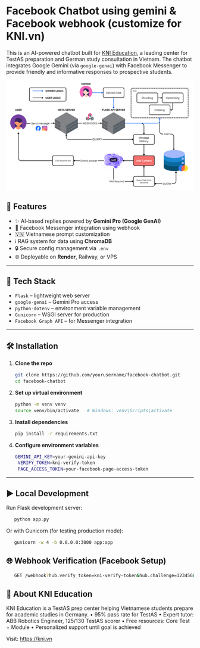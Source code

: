 # Facebook Chatbot using gemini & Facebook webhook (customize for KNI.vn)

This is an AI-powered chatbot built for [KNI Education](https://kni.vn), a leading center for TestAS preparation and German study consultation in Vietnam. The chatbot integrates Google Gemini (via `google-genai`) with Facebook Messenger to provide friendly and informative responses to prospective students.


![System Diagram](./image/System.png)

## 🚀 Features

- ✨ AI-based replies powered by **Gemini Pro (Google GenAI)**
- 💬 Facebook Messenger integration using webhook
- 🇻🇳 Vietnamese prompt customization
- ℹ️ RAG system for data using **ChromaDB**
- 🔒 Secure config management via `.env`
- 🌐 Deployable on **Render**, Railway, or VPS

---

## 🧱 Tech Stack

- `Flask` – lightweight web server
- `google-genai` – Gemini Pro access
- `python-dotenv` – environment variable management
- `Gunicorn` – WSGI server for production
- `Facebook Graph API` – for Messenger integration

---

## 🛠 Installation

1. **Clone the repo**
   ```bash
   git clone https://github.com/yourusername/facebook-chatbot.git
   cd facebook-chatbot
2. **Set up virtual environment**
   ```bash
   python -m venv venv
   source venv/bin/activate   # Windows: venv\Scripts\activate
3. **Install dependencies**
   ```bash
   pip install -r requirements.txt
4. **Configure environment variables**
   ```bash
   GEMINI_API_KEY=your-gemini-api-key
    VERIFY_TOKEN=kni-verify-token
    PAGE_ACCESS_TOKEN=your-facebook-page-access-token

--- 

## ▶️ Local Development

Run Flask development server:
```bash
   python app.py
```
Or with Gunicorn (for testing production mode):

```bash
   gunicorn -w 4 -b 0.0.0.0:3000 app:app
```

## 🌐 Webhook Verification (Facebook Setup)
```bash
   GET /webhook?hub.verify_token=kni-verify-token&hub.challenge=123456&hub.mode=subscribe
```

## 🤝 About KNI Education

KNI Education is a TestAS prep center helping Vietnamese students prepare for academic studies in Germany.
	•	95% pass rate for TestAS
	•	Expert tutor: ABB Robotics Engineer, 125/130 TestAS scorer
	•	Free resources: Core Test + Module
	•	Personalized support until goal is achieved

Visit: https://kni.vn
